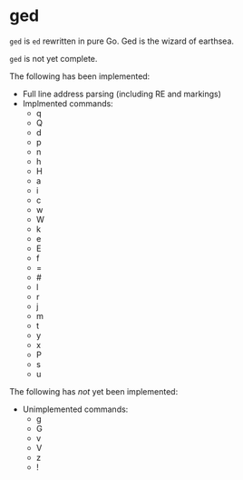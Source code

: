 # ged
`ged` is `ed` rewritten in pure Go.  Ged is the wizard of earthsea.

`ged` is not yet complete.

The following has been implemented:
- Full line address parsing (including RE and markings)
- Implmented commands:
  - q
  - Q
  - d
  - p
  - n
  - h
  - H
  - a
  - i
  - c
  - w
  - W
  - k
  - e
  - E
  - f
  - =
  - \#
  - l
  - r
  - j
  - m
  - t
  - y
  - x
  - P
  - s
  - u

The following has *not* yet been implemented:
- Unimplemented commands:
  - g
  - G
  - v
  - V
  - z
  - !
